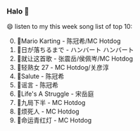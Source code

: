 

### Halo 👋

😄 listen to my this week song list of top 10:

0. 🌈Mario Karting - 陈冠希/MC Hotdog
1. 🌈日が落ちるまで - ハンバート ハンバート
2. 🌈就让这首歌 - 张震岳/侯佩岑/MC Hotdog
3. 🌈轻熟女 27 - MC Hotdog/关彦淳
4. 🌈Salute - 陈冠希
5. 🌈谣言 - 陈冠希
6. 🌈Life's A Struggle - 宋岳庭
7. 🌈九局下半 - MC Hotdog
8. 🌈烦死人 - MC Hotdog
9. 🌈命运青红灯 - MC Hotdog

